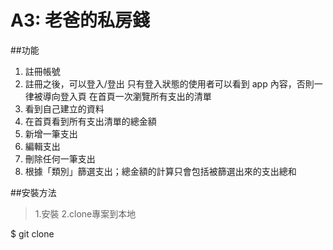 # A3: 老爸的私房錢

##功能
1. 註冊帳號
2. 註冊之後，可以登入/登出
   只有登入狀態的使用者可以看到 app 內容，否則一律被導向登入頁
   在首頁一次瀏覽所有支出的清單
3. 看到自己建立的資料
4. 在首頁看到所有支出清單的總金額
5. 新增一筆支出
6. 編輯支出
8. 刪除任何一筆支出
9. 根據「類別」篩選支出；總金額的計算只會包括被篩選出來的支出總和

##安裝方法
> 1.安裝
> 2.clone專案到本地


$ git clone 
